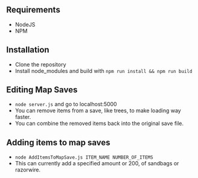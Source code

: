 ## Requirements

- NodeJS
- NPM

## Installation

- Clone the repository
- Install node_modules and build with `npm run install && npm run build`

## Editing Map Saves

- `node server.js` and go to localhost:5000
- You can remove items from a save, like trees, to make loading way faster.
- You can combine the removed items back into the original save file.

## Adding items to map saves

- `node AddItemsToMapSave.js ITEM_NAME NUMBER_OF_ITEMS`
- This can currently add a specified amount or 200, of sandbags or razorwire.
